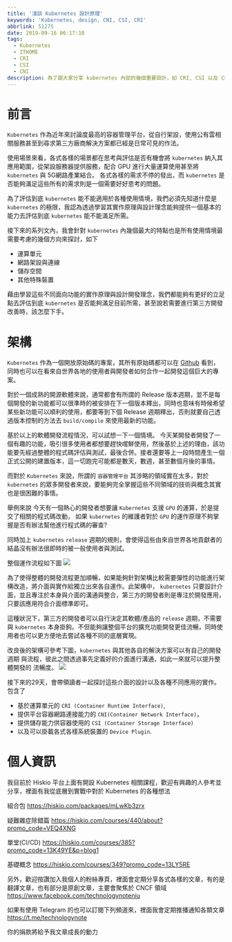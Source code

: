 ```yaml
---
title: '淺談 Kubernetes 設計原理'
keywords: 'Kubernetes, design, CNI, CSI, CRI'
abbrlink: 51275
date: 2019-09-16 06:17:10
tags:
  - Kubernetes
  - ITHOME
  - CRI
  - CSI
  - CNI
description: 為了跟大家分享 kubernetes 內部的幾個重要設計，如 CRI, CSI 以及 CNI, 本篇文章先簡單介紹了一下 kubernetes 內部相關的設計理念，透過理解這些理念更可以理解為什麼會有各式各樣的介面被設計出來。
---
```


# 前言


`Kubernetes` 作為近年來討論度最高的容器管理平台，從自行架設，使用公有雲相關服務甚至到尋求第三方廠商解決方案都已經是日常可見的作法。

使用場景來看，各式各樣的場景都在思考與評估是否有機會將 `kubernetes` 納入其應用範圍，從架設服務器提供服務，配合 GPU 進行大量運算使用甚至將 `kubernetes` 與 5G網路產業結合。 各式各樣的需求不停的發出，而 `kubernetes` 是否能夠滿足這些所有的需求則是一個需要好好思考的問題。

為了評估到底 `kubernetes` 能不能適用於各種使用情境，我們必須先知道什麼是
`kubernetes` 的極限，我認為透過學習其實作原理與設計理念能夠提供一個基本的能力去評估到底 `kubernetes` 能不能滿足所需。

接下來的系列文內，我會針對 `kubernetes` 內幾個最大的特點也是所有使用情境最需要考慮的幾個方向來探討，如下

- 運算單元
- 網路架設與連線
- 儲存空間
- 其他特殊裝置

藉由學習這些不同面向功能的實作原理與設計開發理念，我們都能夠有更好的立足點去評估到底 `kubernetes` 是否能夠滿足目前所需，甚至說若需要進行第三方開發改善時，該怎麼下手。


# 架構

`Kubernetes` 作為一個開放原始碼的專案，其所有原始碼都可以在 [Github](https://github.com/kubernetes/kubernetes) 看到，同時也可以在看來自世界各地的使用者與開發者如何合作一起開發這個巨大的專案。

對於一個成熟的開源軟體來說，通常都會有所謂的 Release 版本週期，並不是每個開發的新功能都可以很準時的被安排在下一個版本釋出，同時也意味有時候希望某些新功能可以順利的使用，都要等到下個 Release 週期釋出，否則就要自己透過版本控制的方法去 `build/compile` 來使用最新的功能。

基於以上的軟體開發流程情況，可以試想一下一個情境。
今天某開發者開發了一個有趣的功能，吸引很多使用者都想要趕快嚐鮮使用，然後基於上述的理由，該功能要先經過整體的程式碼評估與測試，最後合併。接者還要等上一段時間產生一個正式公開的建置版本，這一切跑完可能都是數天，數週，甚至數個月後的事情。

而對於 `Kubernetes` 來說，所謂的 `容器管理平台` 其涉略的領域實在太多，對於 `kubernetes` 的眾多開發者來說，要能夠完全掌握這些不同領域的技術與概念其實也是很困難的事情。

舉例來說
今天有一個熱心的開發者想要讓 `Kubernetes` 支援 `GPU` 的運算，於是提交了相關的程式碼改動， 如果 `kubernetes` 的維護者對於 `GPU` 的運作原理不夠掌握是否有辦法幫他進行程式碼的審查?

同時加上 `kubernetes` `release` 週期的規則，會使得這些由來自世界各地貢獻者的結晶沒有辦法很即時的被一般使用者與測試。

整個運作流程如下圖
![](https://imgur.com/VFxfxpr.png)


為了使得整體的開發流程更加順暢，如果能夠針對架構比較需要彈性的功能進行架構改造，將介面與實作給獨立出來各自運作。此架構中， `kubernetes` 只要設計介面，並且專注於本身與介面的溝通與整合，第三方的開發者則是專注於開發應用，只要該應用符合介面標準即可。

這種狀況下，第三方的開發者可以自行決定其軟體/產品的 `release` 週期，不需要與 `kubernetes` 本身掛鉤。不但能夠讓整個平台的擴充功能開發更佳流暢，同時使用者也可以更方便地去嘗試各種不同的底層實現。


改良後的架構可參考下圖，`kubernetes` 與其他各自的解決方案可以有自己的開發週期
與流程，彼此之間透過事先定義好的介面進行溝通，如此一來就可以提升整體開發的
流暢度。
![](https://imgur.com/FcbTSDc.png)

接下來的29天，會帶領讀者一起探討這些介面的設計以及各種不同應用的實作。
包含了
- 基於運算單元的 `CRI (Container Runtime Interface)`,
- 提供平台容器網路連接能力的 `CNI(Container Network Interface)`，
- 提供儲存能力供容器使用的 `CSI (Container Storage Interface)`
- 以及可以掛載各式各樣系統裝置的 `Device Plugin`.

# 個人資訊
我目前於 Hiskio 平台上面有開設 Kubernetes 相關課程，歡迎有興趣的人參考並分享，裡面有我從底層到實戰中對於 Kubernetes 的各種想法

組合包
https://hiskio.com/packages/mLwKb3zrx

疑難雜症除錯篇
https://hiskio.com/courses/440/about?promo_code=VEQ4XNG

單堂(CI/CD)
https://hiskio.com/courses/385?promo_code=13K49YE&p=blog1

基礎概念
https://hiskio.com/courses/349?promo_code=13LY5RE

另外，歡迎按讚加入我個人的粉絲專頁，裡面會定期分享各式各樣的文章，有的是翻譯文章，也有部分是原創文章，主要會聚焦於 CNCF 領域
https://www.facebook.com/technologynoteniu

如果有使用 Telegram 的也可以訂閱下列頻道來，裡面我會定期推播通知各類文章
https://t.me/technologynote

你的捐款將給予我文章成長的動力
<script type="text/javascript" src="https://cdnjs.buymeacoffee.com/1.0.0/button.prod.min.js" data-name="bmc-button" data-slug="hwchiu" data-color="#000000" data-emoji=""  data-font="Cookie" data-text="Buy me a coffee" data-outline-color="#fff" data-font-color="#fff" data-coffee-color="#fd0" ></script>